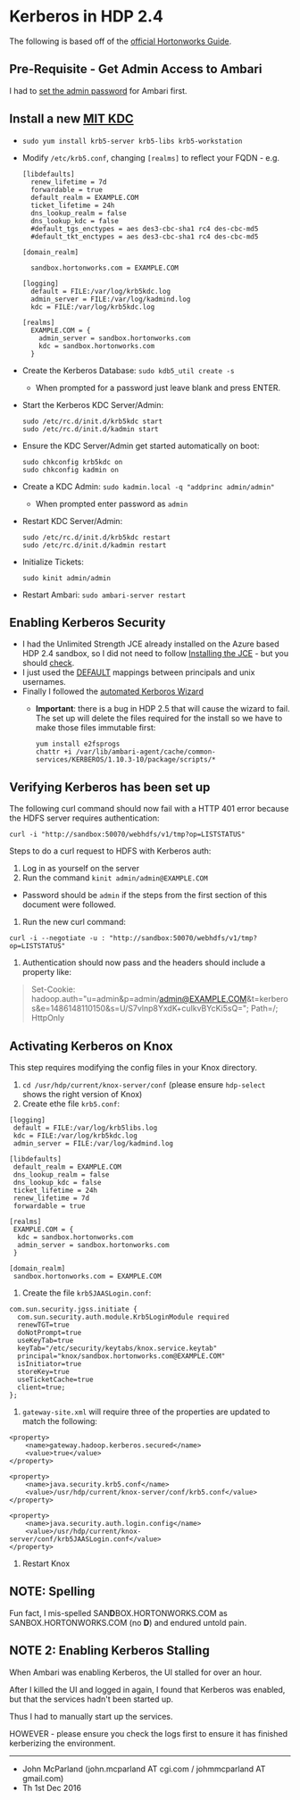 # Kerberos in HDP 2.4
The following is based off of the [official Hortonworks Guide](http://docs.hortonworks.com/HDPDocuments/HDP2/HDP-2.4.3/bk_Security_Guide/content/_enabling_kerberos_security_in_ambari.html).

## Pre-Requisite - Get Admin Access to Ambari
I had to [set the admin password](http://hortonworks.com/hadoop-tutorial/learning-the-ropes-of-the-hortonworks-sandbox/#setup-ambari-admin-password) for Ambari first.


## Install a new [MIT KDC](http://docs.hortonworks.com/HDPDocuments/HDP2/HDP-2.4.3/bk_Security_Guide/content/_optional_install_a_new_mit_kdc.html)

* `sudo yum install krb5-server krb5-libs krb5-workstation`
* Modify `/etc/krb5.conf`, changing `[realms]` to reflect your FQDN - e.g.

  ```
  [libdefaults]
    renew_lifetime = 7d
    forwardable = true
    default_realm = EXAMPLE.COM
    ticket_lifetime = 24h
    dns_lookup_realm = false
    dns_lookup_kdc = false
    #default_tgs_enctypes = aes des3-cbc-sha1 rc4 des-cbc-md5
    #default_tkt_enctypes = aes des3-cbc-sha1 rc4 des-cbc-md5

  [domain_realm]

    sandbox.hortonworks.com = EXAMPLE.COM

  [logging]
    default = FILE:/var/log/krb5kdc.log
    admin_server = FILE:/var/log/kadmind.log
    kdc = FILE:/var/log/krb5kdc.log

  [realms]
    EXAMPLE.COM = {
      admin_server = sandbox.hortonworks.com
      kdc = sandbox.hortonworks.com
    }

  ```

* Create the Kerberos Database: `sudo kdb5_util create -s`
  * When prompted for a password just leave blank and press ENTER.
* Start the Kerberos KDC Server/Admin:

  ```
  sudo /etc/rc.d/init.d/krb5kdc start
  sudo /etc/rc.d/init.d/kadmin start
  ```

* Ensure the KDC Server/Admin get started automatically on boot:

  ```
  sudo chkconfig krb5kdc on
  sudo chkconfig kadmin on
  ```

* Create a KDC Admin: `sudo kadmin.local -q "addprinc admin/admin"`
  * When prompted enter password as `admin`
* Restart KDC Server/Admin:

  ```
  sudo /etc/rc.d/init.d/krb5kdc restart
  sudo /etc/rc.d/init.d/kadmin restart
  ```

* Initialize Tickets:

  ```
  sudo kinit admin/admin
  ```

* Restart Ambari: `sudo ambari-server restart`

## Enabling Kerberos Security

* I had the Unlimited Strength JCE already installed on the Azure based HDP 2.4 sandbox, so I did not need to follow [Installing the JCE](http://docs.hortonworks.com/HDPDocuments/HDP2/HDP-2.4.3/bk_Security_Guide/content/_installing_the_jce.html) - but you should [check](http://derjan.io/blog/2013/03/15/nevermind-jce-unlimited-strength-use-openjdk/).
* I just used the [DEFAULT](http://docs.hortonworks.com/HDPDocuments/HDP2/HDP-2.4.3/bk_Security_Guide/content/create_mappings_betw_principals_and_unix_usernames.html) mappings between principals and unix usernames.
* Finally I followed the [automated Kerboros Wizard](http://docs.hortonworks.com/HDPDocuments/HDP2/HDP-2.4.3/bk_Security_Guide/content/_launching_the_kerberos_wizard_automated_setup.html)
  * **Important**: there is a bug in HDP 2.5 that will cause the wizard to fail. The set up will delete the files required for the install so we have to make those files immutable first:
  
    ```
    yum install e2fsprogs
    chattr +i /var/lib/ambari-agent/cache/common-services/KERBEROS/1.10.3-10/package/scripts/*
    ```

## Verifying Kerberos has been set up

The following curl command should now fail with a HTTP 401 error because the HDFS server requires authentication:

```
curl -i "http://sandbox:50070/webhdfs/v1/tmp?op=LISTSTATUS"
```

Steps to do a curl request to HDFS with Kerberos auth:

1. Log in as yourself on the server
1. Run the command `kinit admin/admin@EXAMPLE.COM`
  * Password should be `admin` if the steps from the first section of this document were followed.
1. Run the new curl command:

  ```
  curl -i --negotiate -u : "http://sandbox:50070/webhdfs/v1/tmp?op=LISTSTATUS"
  ```

1. Authentication should now pass and the headers should include a property like:

  > Set-Cookie: hadoop.auth="u=admin&p=admin/admin@EXAMPLE.COM&t=kerberos&e=1486148110150&s=U/S7vlnp8YxdK+culkvBYcKi5sQ="; Path=/; HttpOnly

## Activating Kerberos on Knox

This step requires modifying the config files in your Knox directory.

1. `cd /usr/hdp/current/knox-server/conf` (please ensure `hdp-select` shows the right version of Knox)
1. Create ethe file `krb5.conf`:

  ```
  [logging]
   default = FILE:/var/log/krb5libs.log
   kdc = FILE:/var/log/krb5kdc.log
   admin_server = FILE:/var/log/kadmind.log

  [libdefaults]
   default_realm = EXAMPLE.COM
   dns_lookup_realm = false
   dns_lookup_kdc = false
   ticket_lifetime = 24h
   renew_lifetime = 7d
   forwardable = true

  [realms]
   EXAMPLE.COM = {
    kdc = sandbox.hortonworks.com
    admin_server = sandbox.hortonworks.com
   }

  [domain_realm]
   sandbox.hortonworks.com = EXAMPLE.COM
  ```

1. Create the file `krb5JAASLogin.conf`:

  ```
  com.sun.security.jgss.initiate {
    com.sun.security.auth.module.Krb5LoginModule required 
    renewTGT=true
    doNotPrompt=true
    useKeyTab=true
    keyTab="/etc/security/keytabs/knox.service.keytab"
    principal="knox/sandbox.hortonworks.com@EXAMPLE.COM"
    isInitiator=true
    storeKey=true
    useTicketCache=true
    client=true;
  };
  ```

1. `gateway-site.xml` will require three of the properties are updated to match the following:

  ```
  <property>
      <name>gateway.hadoop.kerberos.secured</name>
      <value>true</value>
  </property>

  <property>
      <name>java.security.krb5.conf</name>
      <value>/usr/hdp/current/knox-server/conf/krb5.conf</value>
  </property>

  <property>
      <name>java.security.auth.login.config</name>
      <value>/usr/hdp/current/knox-server/conf/krb5JAASLogin.conf</value>
  </property>
  ```

1. Restart Knox

## NOTE: Spelling
Fun fact, I mis-spelled SAN**D**BOX.HORTONWORKS.COM as SANBOX.HORTONWORKS.COM (no **D**)
and endured untold pain.

## NOTE 2: Enabling Kerberos Stalling
When Ambari was enabling Kerberos, the UI stalled for over an hour.

After I killed the UI and logged in again, I found that Kerberos was enabled, but that the services hadn't been started up.

Thus I had to manually start up the services.

HOWEVER - please ensure you check the logs first to ensure it has finished kerberizing
the environment.

---

 * John McParland (john.mcparland AT cgi.com / johmmcparland AT gmail.com)
 * Th 1st Dec 2016
